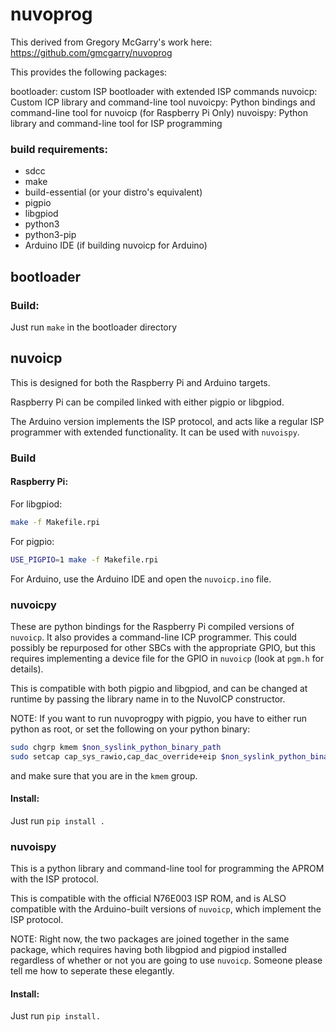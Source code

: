 # nuvoprog

This derived from Gregory McGarry's work here: https://github.com/gmcgarry/nuvoprog

This provides the following packages:

bootloader: custom ISP bootloader with extended ISP commands
nuvoicp: Custom ICP library and command-line tool
nuvoicpy: Python bindings and command-line tool for nuvoicp (for Raspberry Pi Only)
nuvoispy: Python library and command-line tool for ISP programming

### build requirements:
- sdcc
- make
- build-essential (or your distro's equivalent)
- pigpio
- libgpiod
- python3
- python3-pip
- Arduino IDE (if building nuvoicp for Arduino)

## bootloader

### Build:
Just run `make` in the bootloader directory

## nuvoicp

This is designed for both the Raspberry Pi and Arduino targets.

Raspberry Pi can be compiled linked with either pigpio or libgpiod.

The Arduino version implements the ISP protocol, and acts like a regular ISP programmer with extended functionality. It can be used with `nuvoispy`.

### Build

#### Raspberry Pi:

For libgpiod:
```bash
make -f Makefile.rpi
```

For pigpio:
```bash
USE_PIGPIO=1 make -f Makefile.rpi
```

For Arduino, use the Arduino IDE and open the `nuvoicp.ino` file.

### nuvoicpy

These are python bindings for the Raspberry Pi compiled versions of `nuvoicp`. It also provides a command-line ICP programmer.
This could possibly be repurposed for other SBCs with the appropriate GPIO, but this requires implementing a device file for the GPIO in `nuvoicp` (look at `pgm.h` for details). 

This is compatible with both pigpio and libgpiod, and can be changed at runtime by passing the library name in to the NuvoICP constructor.

NOTE: If you want to run nuvoprogpy with pigpio, you have to either run python as root, or set the following on your python binary:
```bash
sudo chgrp kmem $non_syslink_python_binary_path
sudo setcap cap_sys_rawio,cap_dac_override+eip $non_syslink_python_binary_path
```
and make sure that you are in the `kmem` group.


#### Install:

Just run `pip install .`

### nuvoispy

This is a python library and command-line tool for programming the APROM with the ISP protocol.

This is compatible with the official N76E003 ISP ROM, and is ALSO compatible with the Arduino-built versions of `nuvoicp`, which implement the ISP protocol.

NOTE: Right now, the two packages are joined together in the same package, which requires having both libgpiod and pigpiod installed regardless of whether or not you are going to use `nuvoicp`. Someone please tell me how to seperate these elegantly.

#### Install:

Just run `pip install.`